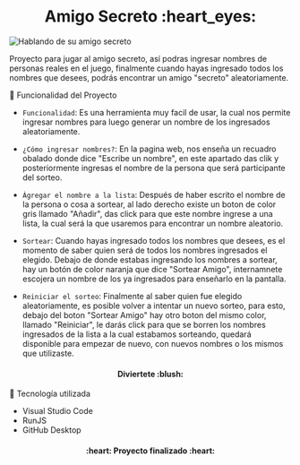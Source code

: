 <h1 align="center"> Amigo Secreto :heart_eyes: </h1>

![Hablando de su amigo secreto](https://github.com/user-attachments/assets/62961e20-c17d-4a67-bf7b-7a4c8d6ea4d8)

Proyecto para jugar al amigo secreto, así podras ingresar nombres de personas reales en el juego, finalmente cuando hayas ingresado todos los nombres que desees, podrás encontrar un amigo "secreto" aleatoriamente.

:wrench: Funcionalidad del Proyecto

- `Funcionalidad`: Es una herramienta muy facil de usar, la cual nos permite ingresar nombres para luego generar un nombre de los ingresados aleatoriamente.

- `¿Cómo ingresar nombres?`: En la pagina web, nos enseña un recuadro obalado donde dice "Escribe un nombre", en este apartado das clik y posteriormente ingresas el nombre de la persona que será participante del sorteo.

- `Àgregar el nombre a la lista`: Después de haber escrito el nombre de la persona o cosa a sortear, al lado derecho existe un boton de color gris llamado "Añadir", das click para que este nombre ingrese a una lista, la cual será la que usaremos para encontrar un nombre aleatorio.

- `Sortear`: Cuando hayas ingresado todos los nombres que desees, es el momento de saber quien será de todos los nombres ingresados el elegido. Debajo de donde estabas ingresando los nombres a sortear, hay un botón de color naranja que dice "Sortear Amigo", internamnete escojera un nombre de los ya ingresados para enseñarlo en la pantalla.

- `Reiniciar el sorteo`: Finalmente al saber quien fue elegido aleatoriamente, es posible volver a intentar un nuevo sorteo, para esto, debajo del boton "Sortear Amigo" hay otro boton del mismo color, llamado "Reiniciar", le darás click para que se borren los nombres ingresados de la lista a la cual estabamos sorteando, quedará disponible para empezar de nuevo, con nuevos nombres o los mismos que utilizaste.


<h4 align="center">
Diviertete :blush:
</h4>

:crystal_ball: Tecnología utilizada 

- Visual Studio Code
- RunJS
- GitHub Desktop

<h4 align="center">
:heart: Proyecto finalizado :heart:
</h4>
